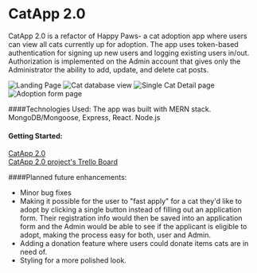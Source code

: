 # CatApp 2.0

CatApp 2.0 is a refactor of Happy Paws- a cat adoption app where users can view all cats currently up for adoption. The app uses token-based authentication for signing up new users and logging existing users in/out. Authorization is implemented on the Admin account that gives only the Administrator the ability to add, update, and delete cat posts.

![Landing Page](img/landing_page.png)
![Cat database view](img/database_view.png)
![Single Cat Detail page](img/single_cat_view.png)
![Adoption form page](img/adoption_application.png)

####Technologies Used: 
The app was built with MERN stack. MongoDB/Mongoose, Express, React. Node.js

#### Getting Started: 

[CatApp 2.0](https://cat-app-2.herokuapp.com/cats)  
[CatApp 2.0 project's Trello Board](https://trello.com/b/PrmAd16B/catapp20-mern-stack)


####Planned future enhancements:

* Minor bug fixes
* Making it possible for the user to "fast apply" for a cat they'd like to adopt by clicking a single button instead of filling out an application form. Their registration info would then be saved into an application form and the Admin would be able to see if the applicant is eligible to adopt, making the process easy for both, user and Admin.
* Adding a donation feature where users could donate items cats are in need of.
* Styling for a more polished look.